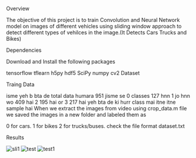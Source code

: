 Overview

The objective of this project is to train Convolution and Neural Network model on images of different vehicles using sliding window approach to detect different types of vehilces in the image.(It Detects Cars Trucks and Bikes)

Dependencies

Download and Install the following packages

tensorflow
tflearn
h5py
hdf5
SciPy
numpy
cv2
Dataset


Traing Data

isme yeh b bta de total data humara 951 jisme se 0 classes 127 hnn 1 jo hnn wo 409 hai 2 195 hai or 3 217 hai yeh bta de ki hurr class mai itne itne sample hai When we extract the images from video using crop_data.m file we saved the images in a new folder and labeled them as


0 for cars.
1 for bikes
2 for trucks/buses.
check the file format dataset.txt

Results

![sli1](https://user-images.githubusercontent.com/29802883/27748781-224b4d3c-5dea-11e7-807e-5ef4f18a6fce.png)
![test](https://user-images.githubusercontent.com/29802883/27748788-2685000a-5dea-11e7-9446-40900181c638.png)
![test1](https://user-images.githubusercontent.com/29802883/27748798-2c2129d0-5dea-11e7-9ec5-41e94310a661.png)
